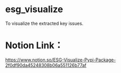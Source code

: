 # esg_visualize
To visualize the extracted key issues.

# Notion Link：
https://www.notion.so/ESG-Visualize-Pypi-Package-2f0df90da45248308b06a551126b77af
